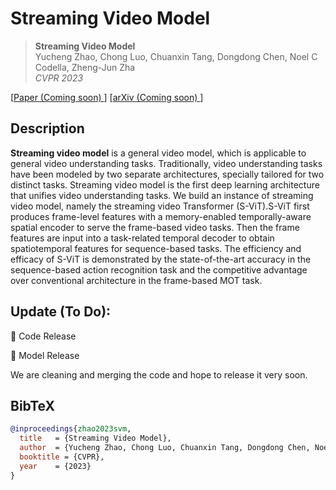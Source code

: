 # Streaming Video Model

> **Streaming Video Model** <br>
> Yucheng Zhao, Chong Luo, Chuanxin Tang, Dongdong Chen, Noel C Codella, Zheng-Jun Zha <br>
> *CVPR 2023* <br>

[[Paper (Coming soon) ](https://github.com/yuzhms/Streaming-Video-Model)] 
[[arXiv (Coming soon) ](https://github.com/yuzhms/Streaming-Video-Model)] 


## Description   

**Streaming video model** is a general video model, which is applicable to general video understanding tasks. Traditionally, video understanding tasks have been modeled by two separate architectures, specially tailored for two distinct tasks. Streaming video model is the first deep learning architecture that unifies video understanding tasks. We build an instance of streaming video model, namely the streaming video Transformer (S-ViT).S-ViT first produces frame-level features with a memory-enabled temporally-aware spatial encoder to serve the frame-based video tasks. Then the
frame features are input into a task-related temporal decoder to obtain spatiotemporal features for sequence-based tasks. The efficiency and efficacy of S-ViT is demonstrated by the state-of-the-art accuracy in the sequence-based action recognition task and the competitive advantage over conventional architecture in the frame-based MOT task. 

## Update (To Do):

<!-- :white_check_mark: Update SNGAN   -->
:black_square_button: Code Release

:black_square_button: Model Release

We are cleaning and merging the code and hope to release it very soon.



## BibTeX

```bibtex
@inproceedings{zhao2023svm,
  title   = {Streaming Video Model},
  author  = {Yucheng Zhao, Chong Luo, Chuanxin Tang, Dongdong Chen, Noel C Codella, Zheng-Jun Zha},
  booktitle = {CVPR},
  year    = {2023}
}
```

  

